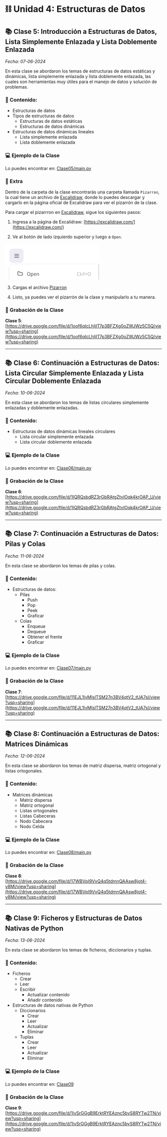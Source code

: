 # ⛓️ Unidad 4: Estructuras de Datos

## 📚 Clase 5: Introducción a Estructuras de Datos, Lista Simplemente Enlazada y Lista Doblemente Enlazada

_Fecha: 07-06-2024_

En esta clase se abordaron los temas de estructuras de datos estáticas y dinámicas, lista simplemente enlazada y lista doblemente enlazada, las cuales son herramientas muy útiles para el manejo de datos y solución de problemas.

### 📖 Contenido:

- Estructuras de datos
- Tipos de estructuras de datos
    - Estructuras de datos estáticas
    - Estructuras de datos dinámicas
- Estructuras de datos dinámicas lineales
    - Lista simplemente enlazada
    - Lista doblemente enlazada

### 💻 Ejemplo de la Clase

Lo puedes encontrar en:  [Clase05/main.py](./Clase05/main.py)

### 🚀 Extra

Dentro de la carpeta de la clase encontrarás una carpeta llamada `Pizarron`, la cual tiene un archivo de [Excalidraw](https://excalidraw.com/), donde lo puedes descargar y cargarlo en la página oficial de Excalidraw para ver el pizarrón de la clase.

Para cargar el pizarrron en [Excalidraw](https://excalidraw.com/), sigue los siguientes pasos:

1. Ingresa a la página de Excalidraw: [https://excalidraw.com/](https://excalidraw.com/)

2. Ve al botón de lado izquierdo superior y luego a `Open`.

![Open](./images/img1.png)

3. Cargas el archivo [Pizarron](./Clase05/Pizarron/EjemploClase05.excalidraw)

4. Listo, ya puedes ver el pizarrón de la clase y manipularlo a tu manera.

### 🎥 Grabación de la Clase

**Clase 5**: [https://drive.google.com/file/d/1oof6qIcLhIjIT7p3BFZXg0oZWJWz5C5Q/view?usp=sharing](https://drive.google.com/file/d/1oof6qIcLhIjIT7p3BFZXg0oZWJWz5C5Q/view?usp=sharing)

---

## 📚 Clase 6: Continuación a Estructuras de Datos: Lista Circular Simplemente Enlazada y Lista Circular Doblemente Enlazada

_Fecha: 10-06-2024_

En esta clase se abordaron los temas de listas circulares simplemente enlazadas y doblemente enlazadas.

### 📖 Contenido:

- Estructuras de datos dinámicas lineales circulares
    - Lista circular simplemente enlazada
    - Lista circular doblemente enlazada

### 💻 Ejemplo de la Clase

Lo puedes encontrar en:  [Clase06/main.py](./Clase06/main.py)

### 🎥 Grabación de la Clase

**Clase 6**: [https://drive.google.com/file/d/1IQRQsbdRZ3rGbRAtgZtvIOqk4krOAP_U/view?usp=sharing](https://drive.google.com/file/d/1IQRQsbdRZ3rGbRAtgZtvIOqk4krOAP_U/view?usp=sharing)

---

## 📚 Clase 7: Continuación a Estructuras de Datos: Pilas y Colas

_Fecha: 11-06-2024_

En esta clase se abordaron los temas de pilas y colas.

### 📖 Contenido:

- Estructuras de datos:
    - Pilas
        - Push
        - Pop
        - Peek
        - Graficar
    - Colas
        - Enqueue
        - Dequeue
        - Obtener el frente
        - Graficar

### 💻 Ejemplo de la Clase

Lo puedes encontrar en:  [Clase07/main.py](./Clase07/main.py)

### 🎥 Grabación de la Clase

**Clase 7**: [https://drive.google.com/file/d/11EJL1IvMIslTSM27n3BV4qtV2_tUA7sl/view?usp=sharing](https://drive.google.com/file/d/11EJL1IvMIslTSM27n3BV4qtV2_tUA7sl/view?usp=sharing)

---

## 📚 Clase 8: Continuación a Estructuras de Datos: Matrices Dinámicas

_Fecha: 12-06-2024_

En esta clase se abordaron los temas de matriz dispersa, matriz ortogonal y listas ortogonales.

### 📖 Contenido:

- Matrices dinámicas
    - Matriz dispersa
    - Matriz ortogonal
    - Listas ortogonales
    - Listas Cabeceras
    - Nodo Cabecera
    - Nodo Celda

### 💻 Ejemplo de la Clase

Lo puedes encontrar en:  [Clase08/main.py](./Clase08/main.py)

### 🎥 Grabación de la Clase

**Clase 8**: [https://drive.google.com/file/d/17WBVpI9VvQ4q5tdmnQAAsw8jot4-y8Mi/view?usp=sharing](https://drive.google.com/file/d/17WBVpI9VvQ4q5tdmnQAAsw8jot4-y8Mi/view?usp=sharing)

---

## 📚 Clase 9: Ficheros y Estructuras de Datos Nativas de Python

_Fecha: 13-06-2024_

En esta clase se abordaron los temas de ficheros, diccionarios y tuplas.

### 📖 Contenido:

- Ficheros
    - Crear
    - Leer
    - Escribir
        - Actualizar contenido
        - Añadir contenido
- Estructuras de datos nativas de Python
    - Diccionarios
        - Crear
        - Leer
        - Actualizar
        - Eliminar
    - Tuplas
        - Crear
        - Leer
        - Actualizar
        - Eliminar


### 💻 Ejemplo de la Clase

Lo puedes encontrar en:  [Clase09](./Clase09)

### 🎥 Grabación de la Clase

**Clase 9**: [https://drive.google.com/file/d/1ivSrGGgB9ErktRYEAznc5bvS8RYTw2TN/view?usp=sharing](https://drive.google.com/file/d/1ivSrGGgB9ErktRYEAznc5bvS8RYTw2TN/view?usp=sharing)
